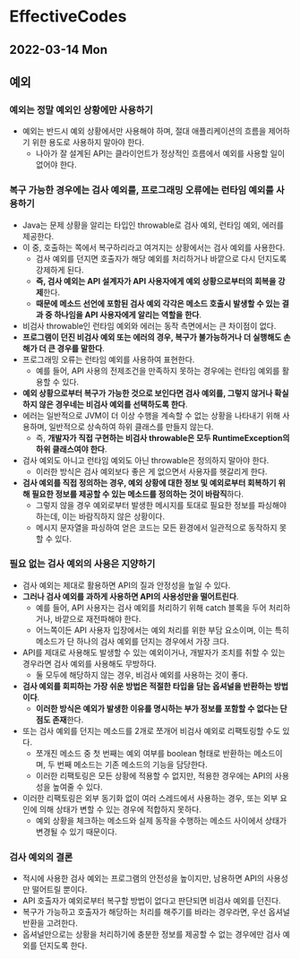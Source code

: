 # EffectiveCodes
## 2022-03-14 Mon

## 예외
### 예외는 정말 예외인 상황에만 사용하기
* 예외는 반드시 예외 상황에서만 사용해야 하며, 절대 애플리케이션의 흐름을 제어하기 위한 용도로 사용하지 말아야 한다.
  * 나아가 잘 설계된 API는 클라이언트가 정상적인 흐름에서 예외를 사용할 일이 없어야 한다.

### 복구 가능한 경우에는 검사 예외를, 프로그래밍 오류에는 런타임 예외를 사용하기
* Java는 문제 상황을 알리는 타입인 throwable로 검사 예외, 런타임 예외, 에러를 제공한다.
* 이 중, 호출하는 쪽에서 복구하리라고 여겨지는 상황에서는 검사 예외를 사용한다.
  * 검사 예외를 던지면 호출자가 해당 예외를 처리하거나 바깥으로 다시 던지도록 강제하게 된다.
  * **즉, 검사 예외는 API 설계자가 API 사용자에게 예외 상황으로부터의 회복을 강제**한다.
  * **때문에 메소드 선언에 포함된 검사 예외 각각은 메소드 호출시 발생할 수 있는 결과 중 하나임을 API 사용자에게 알리는 역할을 한다**.
* 비검사 throwable인 런타임 예외와 에러는 동작 측면에서는 큰 차이점이 없다.
* **프로그램이 던진 비검사 예외 또는 에러의 경우, 복구가 불가능하거나 더 실행해도 손해가 더 큰 경우를 말한다**.
* 프로그래밍 오류는 런타임 예외를 사용하여 표현한다.
  * 예를 들어, API 사용의 전제조건을 만족하지 못하는 경우에는 런타임 예외를 활용할 수 있다.
* **예외 상황으로부터 복구가 가능한 것으로 보인다면 검사 예외를, 그렇지 않거나 확실하지 않은 경우네는 비검사 예외를 선택하도록 한다**.
* 에러는 일반적으로 JVM이 더 이상 수행을 계속할 수 없는 상황을 나타내기 위해 사용하며, 일반적으로 상속하여 하위 클래스를 만들지 않는다.
  * 즉, **개발자가 직접 구현하는 비검사 throwable은 모두 RuntimeException의 하위 클래스여야 한다**.
* 검사 예외도 아니고 런타임 예외도 아닌 throwable은 정의하지 말아야 한다.
  * 이러한 방식은 검사 예외보다 좋은 게 없으면서 사용자를 헷갈리게 한다.
* **검사 예외를 직접 정의하는 경우, 예외 상황에 대한 정보 및 예외로부터 회복하기 위해 필요한 정보를 제공할 수 있는 메소드를 정의하는 것이 바람직**하다.
  * 그렇지 않을 경우 예외로부터 발생한 메시지를 토대로 필요한 정보를 파싱해야 하는데, 이는 바람직하지 않은 상황이다.
  * 메시지 문자열을 파싱하여 얻은 코드는 모든 환경에서 일관적으로 동작하지 못할 수 있다.

### 필요 없는 검사 예외의 사용은 지양하기
* 검사 예외는 제대로 활용하면 API의 질과 안정성을 높일 수 있다.
* **그러나 검사 예외를 과하게 사용하면 API의 사용성만을 떨어트린다**.
  * 예를 들어, API 사용자는 검사 예외를 처리하기 위해 catch 블록을 두어 처리하거나, 바깥으로 재전파해야 한다.
  * 어느쪽이든 API 사용자 입장에서는 예외 처리를 위한 부담 요소이며, 이는 특히 메소드가 단 하나의 검사 예외를 던지는 경우에서 가장 크다.
* API를 제대로 사용해도 발생할 수 있는 예외이거나, 개발자가 조치를 취할 수 있는 경우라면 검사 예외를 사용해도 무방하다.
  * 둘 모두에 해당하지 않는 경우, 비검사 예외를 사용하는 것이 좋다.
* **검사 예외를 회피하는 가장 쉬운 방법은 적절한 타입을 담는 옵셔널을 반환하는 방법이다**.
  * **이러한 방식은 예외가 발생한 이유를 명시하는 부가 정보를 포함할 수 없다는 단점도 존재**한다.
* 또는 검사 예외를 던지는 메소드를 2개로 쪼개어 비검사 예외로 리팩토링할 수도 있다.
  * 쪼개진 메소드 중 첫 번째는 예외 여부를 boolean 형태로 반환하는 메소드이며, 두 번째 메소드는 기존 메소드의 기능을 담당한다.
  * 이러한 리팩토링은 모든 상황에 적용할 수 없지만, 적용한 경우에는 API의 사용성을 높여줄 수 있다.
* 이러한 리팩토링은 외부 동기화 없이 여러 스레드에서 사용하는 경우, 또는 외부 요인에 의해 상태가 변할 수 있는 경우에 적합하지 못하다.
  * 예외 상황을 체크하는 메소드와 실제 동작을 수행하는 메소드 사이에서 상태가 변경될 수 있기 때문이다.

### 검사 예외의 결론
* 적시에 사용한 검사 예외는 프로그램의 안전성을 높이지만, 남용하면 API의 사용성만 떨어트릴 뿐이다.
* API 호출자가 예외로부터 복구할 방법이 없다고 판단되면 비검사 예외를 던진다.
* 복구가 가능하고 호출자가 해당하는 처리를 해주기를 바라는 경우라면, 우선 옵셔널 반환을 고려한다.
* 옵셔널만으로는 상황을 처리하기에 충분한 정보를 제공할 수 없는 경우에만 검사 예외를 던지도록 한다.